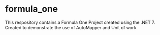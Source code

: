 # formula_one
This respository contains a Formula One Project created using the .NET 7. Created to demonstrate the use of AutoMapper and Unit of work

